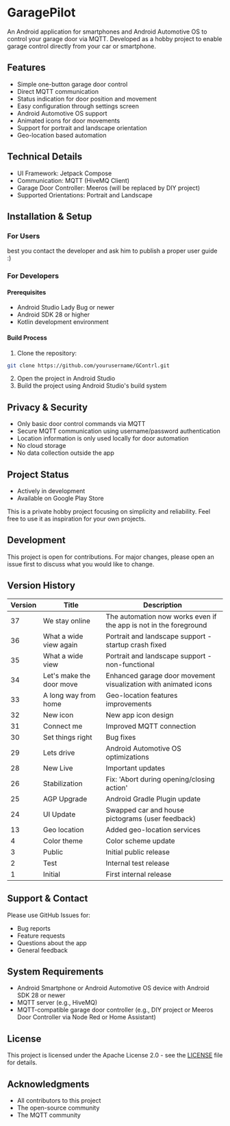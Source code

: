 # GaragePilot

An Android application for smartphones and Android Automotive OS to control your garage door via MQTT. Developed as a hobby project to enable garage control directly from your car or smartphone.

## Features

- Simple one-button garage door control
- Direct MQTT communication
- Status indication for door position and movement
- Easy configuration through settings screen
- Android Automotive OS support
- Animated icons for door movements
- Support for portrait and landscape orientation
- Geo-location based automation

## Technical Details

- UI Framework: Jetpack Compose
- Communication: MQTT (HiveMQ Client)
- Garage Door Controller: Meeros (will be replaced by DIY project)
- Supported Orientations: Portrait and Landscape

## Installation & Setup

### For Users
best you contact the developer and ask him to publish a proper user guide :)

### For Developers
#### Prerequisites
- Android Studio Lady Bug or newer
- Android SDK 28 or higher
- Kotlin development environment

#### Build Process
1. Clone the repository:
```bash
git clone https://github.com/yourusername/GContrl.git
```
2. Open the project in Android Studio
3. Build the project using Android Studio's build system

## Privacy & Security

- Only basic door control commands via MQTT
- Secure MQTT communication using username/password authentication
- Location information is only used locally for door automation
- No cloud storage
- No data collection outside the app

## Project Status

- Actively in development
- Available on Google Play Store

This is a private hobby project focusing on simplicity and reliability.
Feel free to use it as inspiration for your own projects.


## Development

This project is open for contributions. For major changes, please open an issue first to discuss what you would like to change.


## Version History

| Version | Title | Description |
|---------|-------|-------------|
| 37 | We stay online | The automation now works even if the app is not in the foreground |
| 36 | What a wide view again | Portrait and landscape support - startup crash fixed |
| 35 | What a wide view | Portrait and landscape support - non-functional |
| 34 | Let's make the door move | Enhanced garage door movement visualization with animated icons |
| 33 | A long way from home | Geo-location features improvements |
| 32 | New icon | New app icon design |
| 31 | Connect me | Improved MQTT connection |
| 30 | Set things right | Bug fixes |
| 29 | Lets drive | Android Automotive OS optimizations |
| 28 | New Live | Important updates |
| 26 | Stabilization | Fix: 'Abort during opening/closing action' |
| 25 | AGP Upgrade | Android Gradle Plugin update |
| 24 | UI Update | Swapped car and house pictograms (user feedback) |
| 13 | Geo location | Added geo-location services |
| 4 | Color theme | Color scheme update |
| 3 | Public | Initial public release |
| 2 | Test | Internal test release |
| 1 | Initial | First internal release |

## Support & Contact

Please use GitHub Issues for:
- Bug reports
- Feature requests
- Questions about the app
- General feedback

## System Requirements

- Android Smartphone or Android Automotive OS device with Android SDK 28 or newer
- MQTT server (e.g., HiveMQ)
- MQTT-compatible garage door controller (e.g., DIY project or Meeros Door Controller via Node Red or Home Assistant)

## License

This project is licensed under the Apache License 2.0 - see the [LICENSE](LICENSE) file for details.

## Acknowledgments

- All contributors to this project
- The open-source community
- The MQTT community
